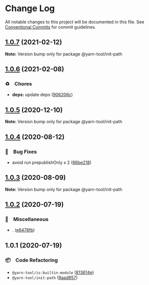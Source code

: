 # Change Log

All notable changes to this project will be documented in this file.
See [Conventional Commits](https://conventionalcommits.org) for commit guidelines.

## [1.0.7](https://github.com/bluelovers/ws-yarn-workspaces/compare/@yarn-tool/init-path@1.0.6...@yarn-tool/init-path@1.0.7) (2021-02-12)

**Note:** Version bump only for package @yarn-tool/init-path





## [1.0.6](https://github.com/bluelovers/ws-yarn-workspaces/compare/@yarn-tool/init-path@1.0.5...@yarn-tool/init-path@1.0.6) (2021-02-08)


### ♻️　Chores

* **deps:** update deps ([906206c](https://github.com/bluelovers/ws-yarn-workspaces/commit/906206ce453c9a3ee3d17f7cb80c4c3e8910785b))





## [1.0.5](https://github.com/bluelovers/ws-yarn-workspaces/compare/@yarn-tool/init-path@1.0.4...@yarn-tool/init-path@1.0.5) (2020-12-10)

**Note:** Version bump only for package @yarn-tool/init-path





## [1.0.4](https://github.com/bluelovers/ws-yarn-workspaces/compare/@yarn-tool/init-path@1.0.3...@yarn-tool/init-path@1.0.4) (2020-08-12)


### 🐛　Bug Fixes

* avoid run prepublishOnly x 2 ([66be218](https://github.com/bluelovers/ws-yarn-workspaces/commit/66be2186a617129e9c9594882ef2ccfa843c6a24))





## [1.0.3](https://github.com/bluelovers/ws-yarn-workspaces/compare/@yarn-tool/init-path@1.0.2...@yarn-tool/init-path@1.0.3) (2020-08-09)

**Note:** Version bump only for package @yarn-tool/init-path





## [1.0.2](https://github.com/bluelovers/ws-yarn-workspaces/compare/@yarn-tool/init-path@1.0.1...@yarn-tool/init-path@1.0.2) (2020-07-19)


### 🔖　Miscellaneous

* . ([e6478fb](https://github.com/bluelovers/ws-yarn-workspaces/commit/e6478fb9e579ca2eb0315141a5aa05b0b86a1b07))





## 1.0.1 (2020-07-19)


### 📦　Code Refactoring

* `@yarn-tool/is-builtin-module` ([813614e](https://github.com/bluelovers/ws-yarn-workspaces/commit/813614e2d60d4d05558368af2b03f074580c3c72))
* `@yarn-tool/init-path` ([9aad857](https://github.com/bluelovers/ws-yarn-workspaces/commit/9aad85777f322950789fe500c7aa472d010d86e5))
